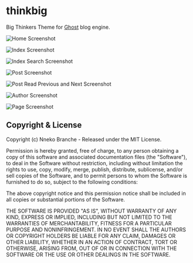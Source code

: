 # thinkbig

Big Thinkers Theme for [Ghost](http://github.com/tryghost/ghost/) blog engine.

![Home Screenshot](https://raw.githubusercontent.com/nneko/thinkbig/master/assets/theme/screenshots/Home.png)

![Index Screenshot](https://raw.githubusercontent.com/nneko/thinkbig/master/assets/theme/screenshots/Index.png)

![Index Search Screenshot](https://raw.githubusercontent.com/nneko/thinkbig/master/assets/theme/screenshots/Search.png)

![Post Screenshot](https://raw.githubusercontent.com/nneko/thinkbig/master/assets/theme/screenshots/Post.png)

![Post Read Previous and Next Screenshot](https://raw.githubusercontent.com/nneko/thinkbig/master/assets/theme/screenshots/Read%20Prev%20and%20Read-Next.png)

![Author Screenshot](https://raw.githubusercontent.com/nneko/thinkbig/master/assets/theme/screenshots/Author.png)

![Page Screenshot](https://raw.githubusercontent.com/nneko/thinkbig/master/assets/theme/screenshots/Page.png)

## Copyright & License

Copyright (c) Nneko Branche - Released under the MIT License.

Permission is hereby granted, free of charge, to any person obtaining a copy of this software and associated documentation files (the "Software"), to deal in the Software without restriction, including without limitation the rights to use, copy, modify, merge, publish, distribute, sublicense, and/or sell copies of the Software, and to permit persons to whom the Software is furnished to do so, subject to the following conditions:

The above copyright notice and this permission notice shall be included in all copies or substantial portions of the Software.

THE SOFTWARE IS PROVIDED "AS IS", WITHOUT WARRANTY OF ANY KIND, EXPRESS OR IMPLIED, INCLUDING BUT NOT LIMITED TO THE WARRANTIES OF MERCHANTABILITY, FITNESS FOR A PARTICULAR PURPOSE AND
NONINFRINGEMENT. IN NO EVENT SHALL THE AUTHORS OR COPYRIGHT HOLDERS BE LIABLE FOR ANY CLAIM, DAMAGES OR OTHER LIABILITY, WHETHER IN AN ACTION OF CONTRACT, TORT OR OTHERWISE, ARISING FROM, OUT OF OR IN CONNECTION WITH THE SOFTWARE OR THE USE OR OTHER DEALINGS IN THE SOFTWARE.
